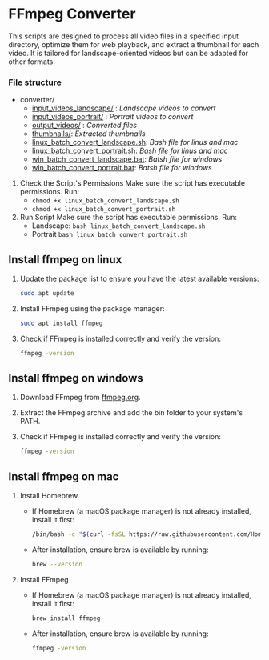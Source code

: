 # FFmpeg Converter

This scripts are designed to process all video files in a specified input directory, optimize them for web playback, and extract a thumbnail for each video. It is tailored for landscape-oriented videos but can be adapted for other formats.

### File structure

- converter/
    - [input_videos_landscape/](./input_videos_landscape) : *Landscape videos to convert*
    - [input_videos_portrait/](./input_videos_portrait) : *Portrait videos to convert*
    - [output_videos/](./output_videos) : *Converted files*
    - [thumbnails/](./thumbnails): *Extracted thumbnails*
    - [linux_batch_convert_landscape.sh](./linux_batch_convert_landscape.sh): *Bash file for linus and mac*
    - [linux_batch_convert_portrait.sh](./linux_batch_convert_portrait.sh): *Bash file for linus and mac*
    - [win_batch_convert_landscape.bat](./win_batch_convert_landscape.bat): *Batsh file for windows*
    - [win_batch_convert_portrait.bat](./win_batch_convert_portrait.bat): *Batsh file for windows*

1. Check the Script's Permissions
Make sure the script has executable permissions. Run:
    - `chmod +x linux_batch_convert_landscape.sh`
    - `chmod +x linux_batch_convert_portrait.sh`
2. Run Script
Make sure the script has executable permissions. Run:
    - Landscape: `bash linux_batch_convert_landscape.sh`
    - Portrait `bash linux_batch_convert_portrait.sh`



## Install ffmpeg on linux

1.  Update the package list to ensure you have the latest available versions:
    ```bash
    sudo apt update
     ```
2.  Install FFmpeg using the package manager:
    ```bash
    sudo apt install ffmpeg
     ```
3.  Check if FFmpeg is installed correctly and verify the version:
    ```bash
    ffmpeg -version
     ```

## Install ffmpeg on windows

1. Download FFmpeg from [ffmpeg.org](https://ffmpeg.org).

2. Extract the FFmpeg archive and add the bin folder to your system's PATH.

3.  Check if FFmpeg is installed correctly and verify the version:
    ```bash
    ffmpeg -version
     ```

## Install ffmpeg on mac

1.  Install Homebrew
    - If Homebrew (a macOS package manager) is not already installed, install it first:
        ```bash
        /bin/bash -c "$(curl -fsSL https://raw.githubusercontent.com/Homebrew/install/HEAD/install.sh)"
        ```

    - After installation, ensure brew is available by running: 

        ```bash
        brew --version
        ```

2.  Install FFmpeg
    - If Homebrew (a macOS package manager) is not already installed, install it first:
        ```bash
        brew install ffmpeg
        ```

    - After installation, ensure brew is available by running: 

        ```bash
        ffmpeg -version
        ```
